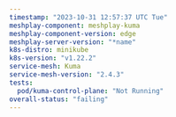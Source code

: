 ```yaml
---
timestamp: "2023-10-31 12:57:37 UTC Tue"
meshplay-component: meshplay-kuma
meshplay-component-version: edge
meshplay-server-version: "*name"
k8s-distro: minikube
k8s-version: "v1.22.2"
service-mesh: Kuma
service-mesh-version: "2.4.3"
tests:
  pod/kuma-control-plane: "Not Running"
overall-status: "failing"
---
```

